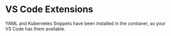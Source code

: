 # VS Code Extensions

YAML and Kubernetes Snippets have been installed in the contianer, so your VS Code has them available.